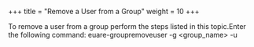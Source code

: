 +++
title = "Remove a User from a Group"
weight = 10
+++

To remove a user from a group perform the steps listed in this topic.Enter the following command: 
    euare-groupremoveuser -g <group_name> -u <user-name> 

